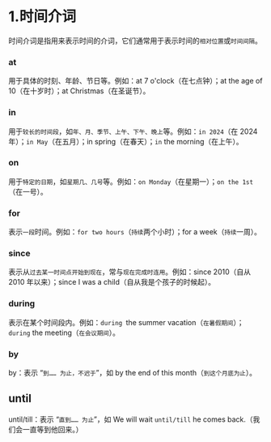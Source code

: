 # 1.时间介词

时间介词是指用来表示时间的介词，它们通常用于表示时间的`相对位置`或`时间间隔`。

### at
用于具体的时刻、年龄、节日等。例如：at 7 o'clock（在七点钟）；at the age of 10（在十岁时）；at Christmas（在圣诞节）。

### in
用于`较长的时间段`，如`年、月、季节、上午、下午、晚上`等。例如：`in 2024`（在 2024 年）；`in May`（在五月）；in spring（在春天）；`in` the morning（在上午）。

### on
用于`特定的日期`，如`星期几、几号`等。例如：`on Monday`（在星期一）；`on the 1st`（在一号）。

### for
表示`一段`时间。例如：`for two hours`（`持续`两个小时）；for a week（`持续`一周）。

### since
表示从`过去某一时间点开始到现在`，常与`现在完成时连用`。例如：since 2010（自从 2010 年以来）；since I was a child（自从我是个孩子的时候起）。

### during
表示在某个时间段内。例如：`during `the summer vacation（`在暑假期间`）；`during` the meeting（`在会议期间`）。

### by
by：表示 “`到…… 为止，不迟于`”，如 by the end of this month（`到这个月底为止`）。

## until
until/till：表示 “`直到…… 为止`”，如 We will wait `until/till` he comes back.（我们会一直等到他回来。）
